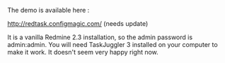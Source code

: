 The demo is available here : 

http://redtask.configmagic.com/ (needs update) 

It is a vanilla Redmine 2.3 installation, so the admin password is admin:admin. You will need TaskJuggler 3 installed on your computer to make it work. It doesn't seem very happy right now.